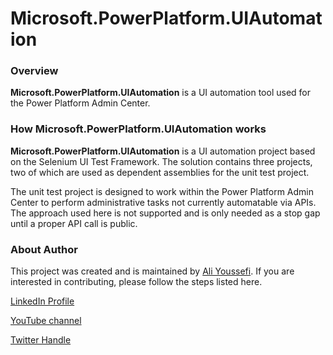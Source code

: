 # Microsoft.PowerPlatform.UIAutomation
### Overview 
**Microsoft.PowerPlatform.UIAutomation** is a UI automation tool used for the Power Platform Admin Center.

### How Microsoft.PowerPlatform.UIAutomation works
**Microsoft.PowerPlatform.UIAutomation** is a UI automation project based on the Selenium UI Test Framework. The solution contains three projects, two of which are used as dependent assemblies for the unit test project.

The unit test project is designed to work within the Power Platform Admin Center to perform administrative tasks not currently automatable via APIs. The approach used here is not supported and is only needed as a stop gap until a proper API call is public.

### About Author
This project was created and is maintained by [Ali Youssefi](https://www.linkedin.com/in/aliyoussefi/). If you are interested in contributing, please follow the steps listed here. 

[LinkedIn Profile](https://www.linkedin.com/in/aliyoussefi/)

[YouTube channel](https://www.youtube.com/channel/UC2gUZlDx50UbOxNVTnIGz8w)

[Twitter Handle](https://twitter.com/alyousse2)